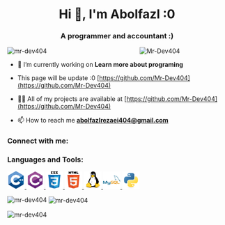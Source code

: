 <h1 align="center">Hi 👋, I'm Abolfazl :0 </h1>
<h3 align="center">A programmer and accountant :)</h3>
<img align="right" alt="Mr-Dev404" width="200" src="https://gifdb.com/images/thumbnail/programming-stick-figure-going-crazy-on-fire-j6ii4pju9xdtnsbr.gif">

<p align="left"> <img src="https://komarev.com/ghpvc/?username=mr-dev404&label=Profile%20views&color=0e75b6&style=flat" alt="mr-dev404" /> </p>

- 🔭 I’m currently working on **Learn more about programing**

- This page will be update :0 [https://github.com/Mr-Dev404](https://github.com/Mr-Dev404)

- 👨‍💻 All of my projects are available at [https://github.com/Mr-Dev404](https://github.com/Mr-Dev404)

- 📫 How to reach me **abolfazlrezaei404@gmail.com**

<h3 align="left">Connect with me:</h3>
<p align="left">
</p>

<h3 align="left">Languages and Tools:</h3>
<p align="left"> <a href="https://www.w3schools.com/cpp/" target="_blank" rel="noreferrer"> <img src="https://raw.githubusercontent.com/devicons/devicon/master/icons/cplusplus/cplusplus-original.svg" alt="cplusplus" width="40" height="40"/> </a> <a href="https://www.w3schools.com/cs/" target="_blank" rel="noreferrer"> <img src="https://raw.githubusercontent.com/devicons/devicon/master/icons/csharp/csharp-original.svg" alt="csharp" width="40" height="40"/> </a> <a href="https://www.w3schools.com/css/" target="_blank" rel="noreferrer"> <img src="https://raw.githubusercontent.com/devicons/devicon/master/icons/css3/css3-original-wordmark.svg" alt="css3" width="40" height="40"/> </a> <a href="https://www.w3.org/html/" target="_blank" rel="noreferrer"> <img src="https://raw.githubusercontent.com/devicons/devicon/master/icons/html5/html5-original-wordmark.svg" alt="html5" width="40" height="40"/> </a> <a href="https://www.linux.org/" target="_blank" rel="noreferrer"> <img src="https://raw.githubusercontent.com/devicons/devicon/master/icons/linux/linux-original.svg" alt="linux" width="40" height="40"/> </a> <a href="https://www.mysql.com/" target="_blank" rel="noreferrer"> <img src="https://raw.githubusercontent.com/devicons/devicon/master/icons/mysql/mysql-original-wordmark.svg" alt="mysql" width="40" height="40"/> </a> <a href="https://www.python.org" target="_blank" rel="noreferrer"> <img src="https://raw.githubusercontent.com/devicons/devicon/master/icons/python/python-original.svg" alt="python" width="40" height="40"/> </a> </p>

<p><img align="left" src="https://github-readme-stats.vercel.app/api/top-langs?username=mr-dev404&show_icons=true&locale=en&layout=compact" alt="mr-dev404" /></p>

<p>&nbsp;<img align="center" src="https://github-readme-stats.vercel.app/api?username=mr-dev404&show_icons=true&locale=en" alt="mr-dev404" /></p>

<p><img align="center" src="https://github-readme-streak-stats.herokuapp.com/?user=mr-dev404&" alt="mr-dev404" /></p>
